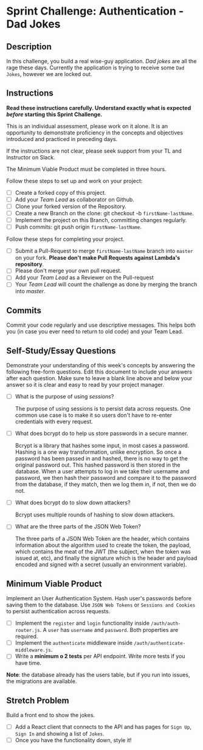 # Sprint Challenge: Authentication - Dad Jokes

## Description

In this challenge, you build a real wise-guy application. _Dad jokes_ are all the rage these days. Currently the application is trying to receive some `Dad Jokes`, however we are locked out.

## Instructions

**Read these instructions carefully. Understand exactly what is expected _before_ starting this Sprint Challenge.**

This is an individual assessment, please work on it alone. It is an opportunity to demonstrate proficiency in the concepts and objectives introduced and practiced in preceding days.

If the instructions are not clear, please seek support from your TL and Instructor on Slack.

The Minimum Viable Product must be completed in three hours.

Follow these steps to set up and work on your project:

- [ ] Create a forked copy of this project.
- [ ] Add your _Team Lead_ as collaborator on Github.
- [ ] Clone your forked version of the Repository.
- [ ] Create a new Branch on the clone: git checkout -b `firstName-lastName`.
- [ ] Implement the project on this Branch, committing changes regularly.
- [ ] Push commits: git push origin `firstName-lastName`.

Follow these steps for completing your project.

- [ ] Submit a Pull-Request to merge `firstName-lastName` branch into `master` on your fork. **Please don't make Pull Requests against Lambda's repository**.
- [ ] Please don't merge your own pull request.
- [ ] Add your _Team Lead_ as a Reviewer on the Pull-request
- [ ] Your _Team Lead_ will count the challenge as done by merging the branch into _master_.

## Commits

Commit your code regularly and use descriptive messages. This helps both you (in case you ever need to return to old code) and your Team Lead.

## Self-Study/Essay Questions

Demonstrate your understanding of this week's concepts by answering the following free-form questions. Edit this document to include your answers after each question. Make sure to leave a blank line above and below your answer so it is clear and easy to read by your project manager.

- [ ] What is the purpose of using _sessions_?

    The purpose of using sessions is to persist data across requests. One common
    use case is to make it so users don't have to re-enter credentials with
    every request.

- [ ] What does bcrypt do to help us store passwords in a secure manner.

    Bcrypt is a library that hashes some input, in most cases a password.
    Hashing is a one way transformation, unlike encryption. So once a password
    has been passed in and hashed, there is no way to get the original password
    out. This hashed password is then stored in the database. When a user attempts
    to log in we take their username and password, we then hash their password
    and compare it to the password from the database, if they match, then we log
    them in, if not, then we do not.

- [ ] What does bcrypt do to slow down attackers?

  Bcrypt uses multiple rounds of hashing to slow down attackers. 

- [ ] What are the three parts of the JSON Web Token?

    The three parts of a JSON Web Token are the header, which contains
    information about the algorithm used to create the token, the payload, which
    contains the meat of the JWT (the subject, when the token was issued at,
    etc), and finally the signature which is the header and payload encoded and
    signed with a secret (usually an environment variable).

## Minimum Viable Product

Implement an User Authentication System. Hash user's passwords before saving them to the database. Use `JSON Web Tokens` or `Sessions and Cookies` to persist authentication across requests.

- [ ] Implement the `register` and `login` functionality inside `/auth/auth-router.js`. A `user` has `username` and `password`. Both properties are required.
- [ ] Implement the `authenticate` middleware inside `/auth/authenticate-middleware.js`.
- [ ] Write a **minimum o 2 tests** per API endpoint. Write more tests if you have time.

**Note**: the database already has the users table, but if you run into issues, the migrations are available.

## Stretch Problem

Build a front end to show the jokes.

- [ ] Add a React client that connects to the API and has pages for `Sign Up`, `Sign In` and showing a list of `Jokes`.
- [ ] Once you have the functionality down, style it!
